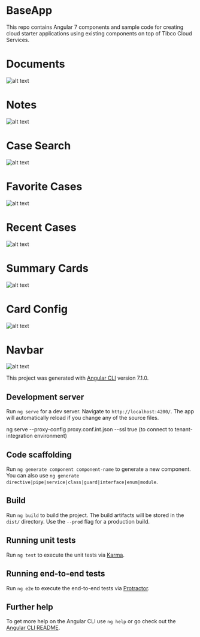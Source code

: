 # BaseApp

This repo contains Angular 7 components and sample code for creating cloud starter applications using existing components on top of Tibco Cloud Services.

# Documents

![alt text](screenshots/Documents.png)

# Notes

![alt text](screenshots/Notes.png)

# Case Search

![alt text](screenshots/Case-search.png)

# Favorite Cases

![alt text](screenshots/Favorites.png)

# Recent Cases

![alt text](screenshots/Recent.png)

# Summary Cards

![alt text](screenshots/Summary.png)

# Card Config

![alt text](screenshots/Card-config.png)

# Navbar

![alt text](screenshots/Navbar.png)

This project was generated with [Angular CLI](https://github.com/angular/angular-cli) version 7.1.0.

## Development server

Run `ng serve` for a dev server. Navigate to `http://localhost:4200/`. The app will automatically reload if you change any of the source files.

ng serve --proxy-config proxy.conf.int.json --ssl true (to connect to tenant-integration environment)

## Code scaffolding

Run `ng generate component component-name` to generate a new component. You can also use `ng generate directive|pipe|service|class|guard|interface|enum|module`.

## Build

Run `ng build` to build the project. The build artifacts will be stored in the `dist/` directory. Use the `--prod` flag for a production build.

## Running unit tests

Run `ng test` to execute the unit tests via [Karma](https://karma-runner.github.io).

## Running end-to-end tests

Run `ng e2e` to execute the end-to-end tests via [Protractor](http://www.protractortest.org/).

## Further help

To get more help on the Angular CLI use `ng help` or go check out the [Angular CLI README](https://github.com/angular/angular-cli/blob/master/README.md).
